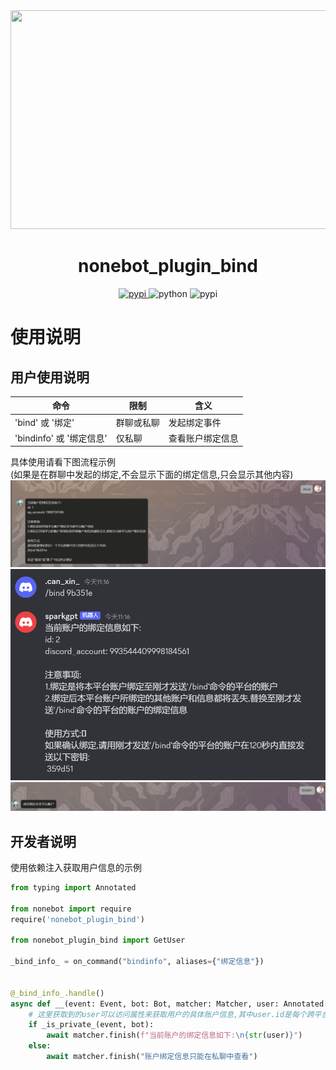 <div align="center">
  <a href="https://github.com/canxin121">
    <img src="https://socialify.git.ci/canxin121/nonebot_plugin_bind/image?font=Raleway&forks=1&issues=1&language=1&logo=https%3A%2F%2Fcanxin121.github.io%2Fdocs%2Flogo.png&name=1&owner=1&pattern=Charlie%20Brown&pulls=1&stargazers=1&theme=Auto" width="700" height="350">
  </a>
  <h1>nonebot_plugin_bind</h1>
</div>

<p align="center">
    <a href="https://pypi.python.org/pypi/nonebot-plugin-bind">
    <img src="https://img.shields.io/pypi/v/nonebot-plugin-bind" alt="pypi">
    </a>
    <img src="https://img.shields.io/pypi/pyversions/nonebot-plugin-bind" alt="python">
    <img src="https://img.shields.io/pypi/dm/nonebot-plugin-bind" alt="pypi">
    <br />
    <a href="https://github.com/canxin121/nonebot_plugin_bind/releases/">
    <a href="https://img.shields.io/github/last-commit/canxin121/nonebot_plugin_bind">
    </a>
</p>
<div align="left">

# 使用说明

## 用户使用说明

| 命令                  | 限制    | 含义       |
|---------------------|-------|----------|
| 'bind' 或 '绑定'       | 群聊或私聊 | 发起绑定事件   |
| 'bindinfo' 或 '绑定信息' | 仅私聊   | 查看账户绑定信息 |

具体使用请看下图流程示例  
(如果是在群聊中发起的绑定,不会显示下面的绑定信息,只会显示其他内容)
![使用qq发送bind命令](https://github.com/canxin121/nonebot_plugin_bind/blob/main/src/1.png)  
![使用discord发送bind命令和token](https://github.com/canxin121/nonebot_plugin_bind/blob/main/src/2.png)  
![使用qq发送密钥确认绑定](https://github.com/canxin121/nonebot_plugin_bind/blob/main/src/3.png)  

## 开发者说明
使用依赖注入获取用户信息的示例

```python
from typing import Annotated

from nonebot import require
require('nonebot_plugin_bind')

from nonebot_plugin_bind import GetUser

_bind_info_ = on_command("bindinfo", aliases={"绑定信息"})


@_bind_info_.handle()
async def __(event: Event, bot: Bot, matcher: Matcher, user: Annotated[User, GetUser()]):
    # 这里获取到的user可以访问属性来获取用户的具体账户信息,其中user.id是每个跨平台用户的唯一索引,也可以使用str()方法来转化成字符串
    if _is_private_(event, bot):
        await matcher.finish(f"当前账户的绑定信息如下:\n{str(user)}")
    else:
        await matcher.finish("账户绑定信息只能在私聊中查看")

```
